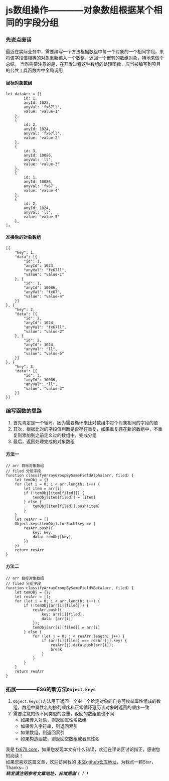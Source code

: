 # js数组操作————对象数组根据某个相同的字段分组

### 先说点废话
最近在实际业务中，需要编写一个方法根据数组中每一个对象的一个相同字段，来将该字段值相等的对象重新编入一个数组，返回一个嵌套的数组对象，特地来做个总结。
当然需要注意的是，在开发过程这种数组的处理函数，应当被编写到项目的公共工具函数库中全局调用  

#### 目标对象数组
```
let dataArr = [{
		id: 1,
		anyId: 1023,
		anyVal: 'fx67ll',
		value: 'value-1'
	},
	{
		id: 2,
		anyId: 1024,
		anyVal: 'fx67ll',
		value: 'value-2'
	},
	{
		id: 3,
		anyId: 10086,
		anyVal: 'll',
		value: 'value-3'
	},
	{
		id: 1,
		anyId: 10086,
		anyVal: 'fx67',
		value: 'value-4'
	},
	{
		id: 2,
		anyId: 1024,
		anyVal: 'll',
		value: 'value-5'
	},
];
```

#### 准换后的对象数组
```
[{
	"key": 1,
	"data": [{
		"id": 1,
		"anyId": 1023,
		"anyVal": "fx67ll",
		"value": "value-1"
	}, {
		"id": 1,
		"anyId": 10086,
		"anyVal": "fx67",
		"value": "value-4"
	}]
}, {
	"key": 2,
	"data": [{
		"id": 2,
		"anyId": 1024,
		"anyVal": "fx67ll",
		"value": "value-2"
	}, {
		"id": 2,
		"anyId": 1024,
		"anyVal": "ll",
		"value": "value-5"
	}]
}, {
	"key": 3,
	"data": [{
		"id": 3,
		"anyId": 10086,
		"anyVal": "ll",
		"value": "value-3"
	}]
}]
```


### 编写函数的思路
1. 首先肯定是一个循环，因为需要循环来比对数组中每个对象相同的字段的值  
2. 其次，根据比对的字段值判断是否存在重复，如果重复存在新的数组中，不重复则添加到之前定义过的数组中，完成分组  
3. 最后，返回处理完成的对象数组  

#### 方法一
```
// arr 目标对象数组
// filed 分组字段
function classifyArrayGroupBySameFieldAlpha(arr, filed) {
	let temObj = {}
	for (let i = 0; i < arr.length; i++) {
		let item = arr[i]
		if (!temObj[item[filed]]) {
			temObj[item[filed]] = [item]
		} else {
			temObj[item[filed]].push(item)
		}
	}
	let resArr = []
	Object.keys(temObj).forEach(key => {
		resArr.push({
			key: key,
			data: temObj[key],
		})
	})
	return resArr
}
```

#### 方法二
```
// arr 目标对象数组
// filed 分组字段
function classifyArrayGroupBySameFieldVBeta(arr, filed) {
	let temObj = {};
	let resArr = [];
	for (let i = 0; i < arr.length; i++) {
		if (!temObj[arr[i][filed]]) {
			resArr.push({
				key: arr[i][filed],
				data: [arr[i]]
			});
			temObj[arr[i][filed]] = arr[i]
		} else {
			for (let j = 0; j < resArr.length; j++) {
				if (arr[i][filed] === resArr[j].key) {
					resArr[j].data.push(arr[i]);
					break
				}
			}
		}
	}
	return resArr
}
```

### 拓展————ES6的新方法`Object.keys`  
1. `Object.keys()`方法用于返回一个由一个给定对象的自身可枚举属性组成的数组，数组中属性名的排列顺序和正常循环遍历该对象时返回的顺序一致  
2. 需要注意的传不同类型的变量，返回的数组值也不同
	+ 如果传入对象，则返回属性名数组  
	+ 如果传入字符串，则返回索引  
	+ 如果数组，则返回索引  
	+ 如果构造函数，则返回空数组或者属性名  



我是 [fx67ll.com](https://fx67ll.com)，如果您发现本文有什么错误，欢迎在评论区讨论指正，感谢您的阅读！  
如果您喜欢这篇文章，欢迎访问我的 [本文github仓库地址](https://github.com/fx67ll/fx67llJs/blob/master/js-blog/2022/2022-11/handle-array_group-by-same-field.md)，为我点一颗Star，Thanks~ :)  
***转发请注明参考文章地址，非常感谢！！！***